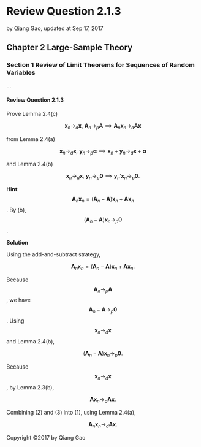 # Review Question 2.1.3

by Qiang Gao, updated at Sep 17, 2017

## Chapter 2 Large-Sample Theory

### Section 1 Review of Limit Theorems for Sequences of Random Variables

...

#### Review Question 2.1.3

Prove Lemma 2.4\(c\)

$$
\mathbf{x}_n \to_d \mathbf{x}
\text{, }
\mathbf{A}_n \to_p \mathbf{A}
\implies
\mathbf{A}_n \mathbf{x}_n \to_d \mathbf{A} \mathbf{x}
$$

from Lemma 2.4\(a\)

$$
\mathbf{x}_n \to_d \mathbf{x}
\text{, }
\mathbf{y}_n \to_p \boldsymbol\alpha
\implies
\mathbf{x}_n + \mathbf{y}_n \to_d
\mathbf{x} + \boldsymbol\alpha
$$

and Lemma 2.4\(b\)

$$
\mathbf{x}_n \to_d \mathbf{x}
\text{, }
\mathbf{y}_n \to_p \mathbf{0}
\implies
\mathbf{y}_n' \mathbf{x}_n \to_p \mathbf{0}.
$$

**Hint**: $$\mathbf{A}_n \mathbf{x}_n = ( \mathbf{A}_n - \mathbf{A} ) \mathbf{x}_n + \mathbf{A} \mathbf{x}_n$$. By \(b\), $$( \mathbf{A}_n - \mathbf{A} ) \mathbf{x}_n \to_p \mathbf{0}$$.

**Solution**

Using the add-and-subtract strategy,

$$
\mathbf{A}_n \mathbf{x}_n =
( \mathbf{A}_n - \mathbf{A} ) \mathbf{x}_n + 
\mathbf{A} \mathbf{x}_n.
\tag{1}
$$

Because $$\mathbf{A}_n \to_p \mathbf{A}$$, we have $$\mathbf{A}_n - \mathbf{A} \to_p \mathbf{0}$$. Using $$\mathbf{x}_n \to_d \mathbf{x}$$ and Lemma 2.4\(b\),

$$
( \mathbf{A}_n - \mathbf{A} ) \mathbf{x}_n \to_p \mathbf{0}.
\tag{2}
$$

Because $$\mathbf{x}_n \to_d \mathbf{x}$$, by Lemma 2.3\(b\),

$$
\mathbf{A} \mathbf{x}_n \to_d \mathbf{A} \mathbf{x}.
\tag{3}
$$

Combining \(2\) and \(3\) into \(1\), using Lemma 2.4\(a\),

$$
\mathbf{A}_n \mathbf{x}_n \to_d \mathbf{A} \mathbf{x}.
$$

Copyright ©2017 by Qiang Gao

